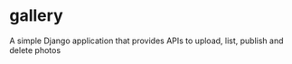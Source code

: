 # gallery
A simple Django application that provides APIs to upload, list, publish and delete photos
